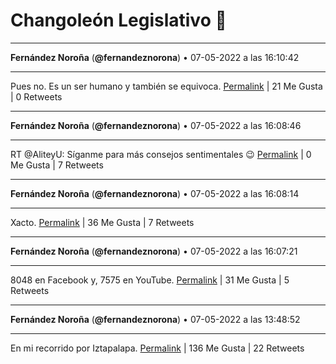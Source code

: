 # Changoleón Legislativo 🙈
*****
**Fernández Noroña** (**@fernandeznorona**) • 07-05-2022 a las 16:10:42
*****
Pues no. Es un ser humano y también se equivoca.
[Permalink](https://twitter.com/fernandeznorona/status/1523092995234484229) | 21 Me Gusta | 0 Retweets
*****
**Fernández Noroña** (**@fernandeznorona**) • 07-05-2022 a las 16:08:46
*****
RT @AliteyU: Síganme para más consejos sentimentales 😉
[Permalink](https://twitter.com/fernandeznorona/status/1523092509882130433) | 0 Me Gusta | 7 Retweets
*****
**Fernández Noroña** (**@fernandeznorona**) • 07-05-2022 a las 16:08:14
*****
Xacto.
[Permalink](https://twitter.com/fernandeznorona/status/1523092376226570245) | 36 Me Gusta | 7 Retweets
*****
**Fernández Noroña** (**@fernandeznorona**) • 07-05-2022 a las 16:07:21
*****
8048 en Facebook y, 7575 en YouTube.
[Permalink](https://twitter.com/fernandeznorona/status/1523092153949462528) | 31 Me Gusta | 5 Retweets
*****
**Fernández Noroña** (**@fernandeznorona**) • 07-05-2022 a las 13:48:52
*****
En mi recorrido por Iztapalapa.
[Permalink](https://twitter.com/fernandeznorona/status/1523057303477436416) | 136 Me Gusta | 22 Retweets